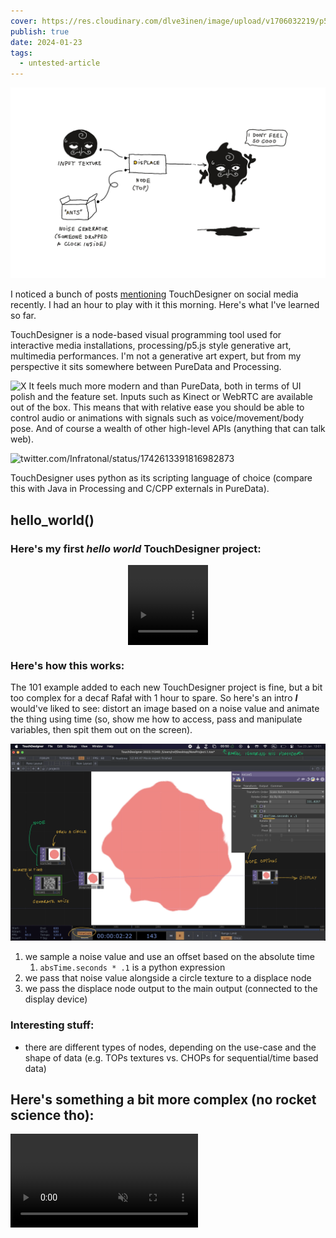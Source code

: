 ```yaml
---
cover: https://res.cloudinary.com/dlve3inen/image/upload/v1706032219/p5pactvtiw7umxe1cqxs.png
publish: true
date: 2024-01-23
tags:
  - untested-article
---
```


![](touch-designer-cover.png)

I noticed a bunch of posts [mentioning](https://twitter.com/tBlankensmith/status/1749684104289718346) TouchDesigner on social media recently. I had an hour to play with it this morning. Here's what I've learned so far.

TouchDesigner is a node-based visual programming tool used for interactive media installations, processing/p5.js style generative art, multimedia performances. I'm not a generative art expert, but from my perspective it sits somewhere between PureData and Processing.


![X](https://twitter.com/pfree05/status/1709956985586581620)
It feels much more modern and than PureData, both in terms of UI polish and the feature set. Inputs such as Kinect or WebRTC are available out of the box. This means that with relative ease you should be able to control audio or animations with signals such as voice/movement/body pose. And of course a wealth of other high-level APIs (anything that can talk web).

![twitter.com/Infratonal/status/1742613391816982873](https://twitter.com/Infratonal/status/1742613391816982873)

TouchDesigner uses python as its scripting language of choice (compare this with Java in Processing and C/CPP externals in PureData).

## hello_world()
### Here's my first *hello world* TouchDesigner project:

<div style='display:grid; place-content: center'>
<video src='https://res.cloudinary.com/dlve3inen/video/upload/v1706014592/movieout.2_arkgru.mp4' style='max-width: 128px; aspect-ratio: 1/1' muted autoplay playsinline loop />
</div>


### Here's how this works:

The 101 example added to each new TouchDesigner project is fine, but a bit too complex for a decaf Rafał with 1 hour to spare. So here's an intro ***I*** would've liked to see:  distort an image based on a noise value and animate the thing using time (so, show me how to access, pass and manipulate variables, then spit them out on the screen). 


![](touch-designer-simple-demo.webp)

1. we sample a noise value and use an offset based on the absolute time
	1.  `absTime.seconds * .1` is a python expression
2. we pass that noise value alongside a circle texture to a displace node
3. we pass the displace node output to the main output (connected to the display device)

### Interesting stuff:

- there are different types of nodes, depending on the use-case and the shape of data (e.g. TOPs textures vs. CHOPs for sequential/time based data)


## Here's something a bit more complex (no rocket science tho):

<video src='https://res.cloudinary.com/dlve3inen/video/upload/v1706014779/touch-designer_mck1yt.mp4' muted loop autoplay playsinline webkit-playsinline />
*Psst... the noise looks a bit funny because we're distorting the circle using cartesian coordinates instead of polar coordinates*

### Interesting stuff

- I had to save the previous project before starting this one. Every project is saved in a `*.toe` file. 
- In most graphics frameworks this effect would be achieved by "clearing" the canvas with a semi-transparent texture, so each frame would retain a bit of the previous picture, slowly fading out. In tools like TouchDesigner this is not the case -- there's no previous canvas state to clear. Instead,  we use a  [*Feedback*](https://www.youtube.com/watch?v=83K3QEK6Iv0&embeds_referring_euri=https%3A%2F%2Fwww.toolify.ai%2F&source_ve_path=MjM4NTE&feature=emb_title) node to retain the previous texture value and compose the previous texture with the next frame.

![](touch-designer-feedback-demo.webp)


## Resources

[Comprehensive, beginner-friendly course](https://www.youtube.com/watch?v=xtp1CLzWRUk&list=PLFrhecWXVn5862cxJgysq9PYSjLdfNiHz&index=4)
[More advanced tutorial (check it for some demos/inpiration)](https://www.youtube.com/watch?v=rYs117xENP4)
[Noto the Talking Ball](https://www.youtube.com/@NotoTheTalkingBall) has a ton of fun and quick tutorials. I also just love the format, the style and the presentation here. It want wobbly space princess' cousin to teach me CS from now on.

![What is feedback? feedback in Touchdesigner (터치디자이너 튜토리얼 자막) - YouTube](https://www.youtube.com/watch?v=83K3QEK6Iv0&embeds_referring_euri=https%3A%2F%2Fwww.toolify.ai%2F&source_ve_path=MjM4NTE&feature=emb_title)

Watch out for outdated tutorials. The GUI is quite minimalist and seems to have changed a bit in the past 3 years. This means that sometimes took a few minutes to realise that I needed to translate the instructions into the current GUI commands or just abandon the tutorial completely.
